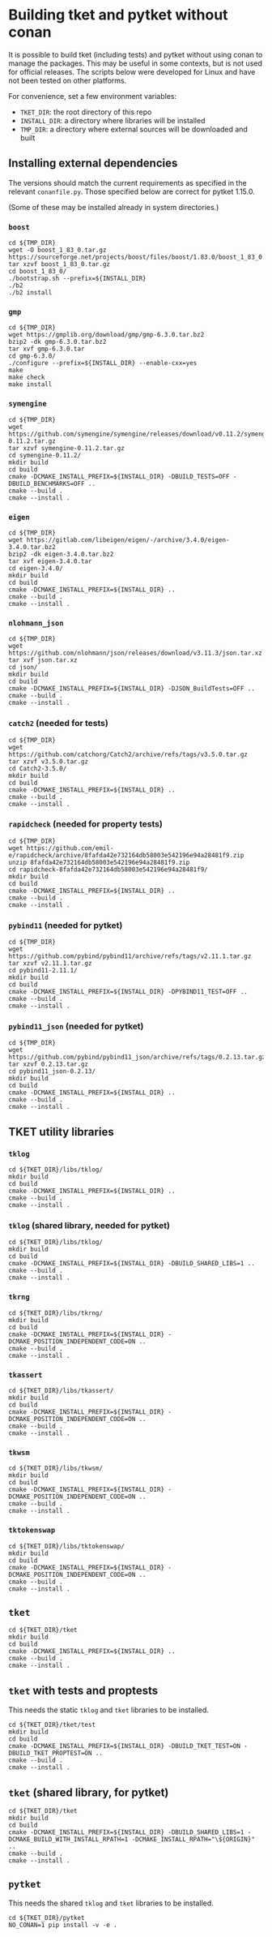 # Building tket and pytket without conan

It is possible to build tket (including tests) and pytket without using conan to
manage the packages. This may be useful in some contexts, but is not used for
official releases. The scripts below were developed for Linux and have not been
tested on other platforms.

For convenience, set a few environment variables:

* `TKET_DIR`: the root directory of this repo
* `INSTALL_DIR`: a directory where libraries will be installed
* `TMP_DIR`: a directory where external sources will be downloaded and built

## Installing external dependencies

The versions should match the current requirements as specified in the relevant
`conanfile.py`. Those specified below are correct for pytket 1.15.0.

(Some of these may be installed already in system directories.)

### `boost`

```
cd ${TMP_DIR}
wget -O boost_1_83_0.tar.gz https://sourceforge.net/projects/boost/files/boost/1.83.0/boost_1_83_0.tar.gz/download
tar xzvf boost_1_83_0.tar.gz
cd boost_1_83_0/
./bootstrap.sh --prefix=${INSTALL_DIR}
./b2
./b2 install
```

### `gmp`

```
cd ${TMP_DIR}
wget https://gmplib.org/download/gmp/gmp-6.3.0.tar.bz2
bzip2 -dk gmp-6.3.0.tar.bz2
tar xvf gmp-6.3.0.tar
cd gmp-6.3.0/
./configure --prefix=${INSTALL_DIR} --enable-cxx=yes
make
make check
make install
```

### `symengine`

```
cd ${TMP_DIR}
wget https://github.com/symengine/symengine/releases/download/v0.11.2/symengine-0.11.2.tar.gz
tar xzvf symengine-0.11.2.tar.gz
cd symengine-0.11.2/
mkdir build
cd build
cmake -DCMAKE_INSTALL_PREFIX=${INSTALL_DIR} -DBUILD_TESTS=OFF -DBUILD_BENCHMARKS=OFF ..
cmake --build .
cmake --install .
````

### `eigen`

```
cd ${TMP_DIR}
wget https://gitlab.com/libeigen/eigen/-/archive/3.4.0/eigen-3.4.0.tar.bz2
bzip2 -dk eigen-3.4.0.tar.bz2
tar xvf eigen-3.4.0.tar
cd eigen-3.4.0/
mkdir build
cd build
cmake -DCMAKE_INSTALL_PREFIX=${INSTALL_DIR} ..
cmake --build .
cmake --install .
```

### `nlohmann_json`

```
cd ${TMP_DIR}
wget https://github.com/nlohmann/json/releases/download/v3.11.3/json.tar.xz
tar xvf json.tar.xz
cd json/
mkdir build
cd build
cmake -DCMAKE_INSTALL_PREFIX=${INSTALL_DIR} -DJSON_BuildTests=OFF ..
cmake --build .
cmake --install .
```

### `catch2` (needed for tests)

```
cd ${TMP_DIR}
wget https://github.com/catchorg/Catch2/archive/refs/tags/v3.5.0.tar.gz
tar xzvf v3.5.0.tar.gz
cd Catch2-3.5.0/
mkdir build
cd build
cmake -DCMAKE_INSTALL_PREFIX=${INSTALL_DIR} ..
cmake --build .
cmake --install .
```

### `rapidcheck` (needed for property tests)

```
cd ${TMP_DIR}
wget https://github.com/emil-e/rapidcheck/archive/8fafda42e732164db58003e542196e94a28481f9.zip
unzip 8fafda42e732164db58003e542196e94a28481f9.zip
cd rapidcheck-8fafda42e732164db58003e542196e94a28481f9/
mkdir build
cd build
cmake -DCMAKE_INSTALL_PREFIX=${INSTALL_DIR} ..
cmake --build .
cmake --install .
```

### `pybind11` (needed for pytket)

```
cd ${TMP_DIR}
wget https://github.com/pybind/pybind11/archive/refs/tags/v2.11.1.tar.gz
tar xzvf v2.11.1.tar.gz
cd pybind11-2.11.1/
mkdir build
cd build
cmake -DCMAKE_INSTALL_PREFIX=${INSTALL_DIR} -DPYBIND11_TEST=OFF ..
cmake --build .
cmake --install .
```

### `pybind11_json` (needed for pytket)

```
cd ${TMP_DIR}
wget https://github.com/pybind/pybind11_json/archive/refs/tags/0.2.13.tar.gz
tar xzvf 0.2.13.tar.gz
cd pybind11_json-0.2.13/
mkdir build
cd build
cmake -DCMAKE_INSTALL_PREFIX=${INSTALL_DIR} ..
cmake --build .
cmake --install .
```

## TKET utility libraries

### `tklog`

```
cd ${TKET_DIR}/libs/tklog/
mkdir build
cd build
cmake -DCMAKE_INSTALL_PREFIX=${INSTALL_DIR} ..
cmake --build .
cmake --install .
```

### `tklog` (shared library, needed for pytket)

```
cd ${TKET_DIR}/libs/tklog/
mkdir build
cd build
cmake -DCMAKE_INSTALL_PREFIX=${INSTALL_DIR} -DBUILD_SHARED_LIBS=1 ..
cmake --build .
cmake --install .
```

### `tkrng`

```
cd ${TKET_DIR}/libs/tkrng/
mkdir build
cd build
cmake -DCMAKE_INSTALL_PREFIX=${INSTALL_DIR} -DCMAKE_POSITION_INDEPENDENT_CODE=ON ..
cmake --build .
cmake --install .
```

### `tkassert`

```
cd ${TKET_DIR}/libs/tkassert/
mkdir build
cd build
cmake -DCMAKE_INSTALL_PREFIX=${INSTALL_DIR} -DCMAKE_POSITION_INDEPENDENT_CODE=ON ..
cmake --build .
cmake --install .
```

### `tkwsm`

```
cd ${TKET_DIR}/libs/tkwsm/
mkdir build
cd build
cmake -DCMAKE_INSTALL_PREFIX=${INSTALL_DIR} -DCMAKE_POSITION_INDEPENDENT_CODE=ON ..
cmake --build .
cmake --install .
```

### `tktokenswap`

```
cd ${TKET_DIR}/libs/tktokenswap/
mkdir build
cd build
cmake -DCMAKE_INSTALL_PREFIX=${INSTALL_DIR} -DCMAKE_POSITION_INDEPENDENT_CODE=ON ..
cmake --build .
cmake --install .
```

## `tket`

```
cd ${TKET_DIR}/tket
mkdir build
cd build
cmake -DCMAKE_INSTALL_PREFIX=${INSTALL_DIR} ..
cmake --build .
cmake --install .
```

## `tket` with tests and proptests

This needs the static `tklog` and `tket` libraries to be installed.

```
cd ${TKET_DIR}/tket/test
mkdir build
cd build
cmake -DCMAKE_INSTALL_PREFIX=${INSTALL_DIR} -DBUILD_TKET_TEST=ON -DBUILD_TKET_PROPTEST=ON ..
cmake --build .
cmake --install .
```

## `tket` (shared library, for pytket)


```
cd ${TKET_DIR}/tket
mkdir build
cd build
cmake -DCMAKE_INSTALL_PREFIX=${INSTALL_DIR} -DBUILD_SHARED_LIBS=1 -DCMAKE_BUILD_WITH_INSTALL_RPATH=1 -DCMAKE_INSTALL_RPATH="\${ORIGIN}" ..
cmake --build .
cmake --install .
```

## `pytket`

This needs the shared `tklog` and `tket` libraries to be installed.

```
cd ${TKET_DIR}/pytket
NO_CONAN=1 pip install -v -e .
```
